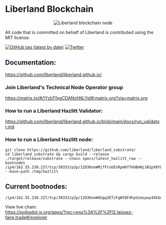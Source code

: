 # Liberland Blockchain    
<p>
<center>

  <img style="max-height: 250px;" alt="Liberland blockchain node" title="Liberland Logo" src="Liberland_official_znak.png">
</center>
</p>


All code that is committed on behalf of Liberland is contributed using the MIT license.

[![GitHub tag (latest by date)](https://img.shields.io/github/v/tag/liberland/liberland_substrate)](https://github.com/liberland/liberland_substrate/tags) [![Twitter](https://img.shields.io/badge/Twitter-gray?logo=twitter)](https://twitter.com/liberland)


## Documentation:  
https://github.com/liberland/liberland.github.io/    


### Join Liberland's Technical Node Operator group   
https://matrix.to/#/!YzbTfsgCDANzhNLYpW:matrix.org?via=matrix.org  


### How to run a Liberland Hazlitt Validator:    
https://github.com/liberland/liberland.github.io/blob/main/docs/run_validator.md   



### How to run a Liberland Hazlitt node:    
```shell
git clone https://github.com/liberland/liberland_substrate/
cd liberland_substrate && cargo build --release
./target/release/substrate --chain specs/latest_hazlitt_raw --bootnodes /ip4/162.55.230.227/tcp/30333/p2p/12D3KooWMjfFtoUExRpmKYTmUBmNj1N1pX8YLaGtKSEYpaeSvw3X --base-path /tmp/hazlitt
```   

## Current bootnodes:
```
/ip4/162.55.230.227/tcp/30333/p2p/12D3KooWGUgq3ETzFgWYQF4hyUzmzpwy4XkGnyCVcxLoymy3oWoK
```


View live chain:   
https://polkadot.js.org/apps/?rpc=wss%3A%2F%2Fl2.laissez-faire.trade#/explorer




